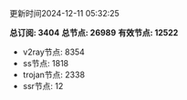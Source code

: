 更新时间2024-12-11 05:32:25

**总订阅: 3404**
**总节点: 26989**
**有效节点: 12522**
- v2ray节点: 8354
- ss节点: 1818
- trojan节点: 2338
- ssr节点: 12
